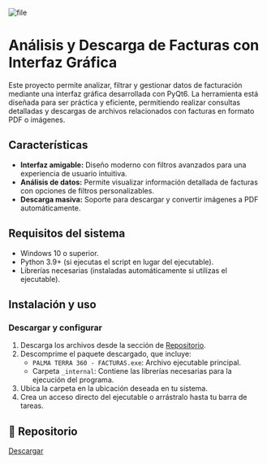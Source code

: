 
![file](https://github.com/user-attachments/assets/1bfb27e7-02c9-4ac4-8e13-8579b5479184)


# Análisis y Descarga de Facturas con Interfaz Gráfica

Este proyecto permite analizar, filtrar y gestionar datos de facturación mediante una interfaz gráfica desarrollada con PyQt6. La herramienta está diseñada para ser práctica y eficiente, permitiendo realizar consultas detalladas y descargas de archivos relacionados con facturas en formato PDF o imágenes.

## Características

- **Interfaz amigable:** Diseño moderno con filtros avanzados para una experiencia de usuario intuitiva.
- **Análisis de datos:** Permite visualizar información detallada de facturas con opciones de filtros personalizables.
- **Descarga masiva:** Soporte para descargar y convertir imágenes a PDF automáticamente.

## Requisitos del sistema

- Windows 10 o superior.
- Python 3.9+ (si ejecutas el script en lugar del ejecutable).
- Librerías necesarias (instaladas automáticamente si utilizas el ejecutable).

## Instalación y uso

### Descargar y configurar

1. Descarga los archivos desde la sección de [Repositorio](#📂-repositorio).
2. Descomprime el paquete descargado, que incluye:
   - `PALMA TERRA 360 - FACTURAS.exe`: Archivo ejecutable principal.
   - Carpeta `_internal`: Contiene las librerías necesarias para la ejecución del programa.
3. Ubica la carpeta en la ubicación deseada en tu sistema.
4. Crea un acceso directo del ejecutable o arrástralo hasta tu barra de tareas.

## 📂 Repositorio

[Descargar](https://mega.nz/folder/76ICAIBT#vHEpIoWe4oY78Kd_iGU8Bw)
